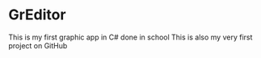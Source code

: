# GrEditor
This is my first graphic app in C# done in school
This is also my very first project on GitHub
